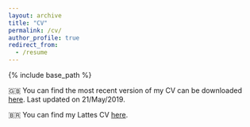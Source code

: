 ```yaml
---
layout: archive
title: "CV"
permalink: /cv/
author_profile: true
redirect_from:
  - /resume
---
```


{% include base_path %}

:uk: You can find the most recent version of my CV can be downloaded [here](https://www.dropbox.com/s/ei5v44s4zszwffs/main.pdf?dl=0).
Last updated on 21/May/2019.

:brazil: You can find my Lattes CV [here](http://lattes.cnpq.br/3901837886824021).
